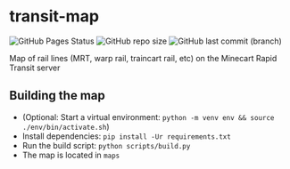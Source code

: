 # transit-map

![GitHub Pages Status](https://img.shields.io/github/actions/workflow/status/MRT-Map/transit-map/.github%2Fworkflows%2Fbuild.yaml)
![GitHub repo size](https://img.shields.io/github/repo-size/MRT-Map/transit-map)
![GitHub last commit (branch)](https://img.shields.io/github/last-commit/mrt-map/transit-map?label=last%20update)

Map of rail lines (MRT, warp rail, traincart rail, etc) on the Minecart Rapid Transit server

## Building the map
* (Optional: Start a virtual environment: `python -m venv env && source ./env/bin/activate.sh`)
* Install dependencies: `pip install -Ur requirements.txt`
* Run the build script: `python scripts/build.py`
* The map is located in `maps`
